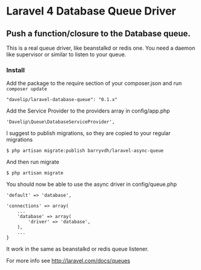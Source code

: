 # Laravel 4 Database Queue Driver
## Push a function/closure to the Database queue.

This is a real queue driver, like beanstalkd or redis one.
You need a daemon like supervisor or similar to listen to your queue.

### Install
Add the package to the require section of your composer.json and run `composer update`

    "davelip/laravel-database-queue": "0.1.x"

Add the Service Provider to the providers array in config/app.php

    'Davelip\Queue\DatabaseServiceProvider',
    
I suggest to publish migrations, so they are copied to your regular migrations

    $ php artisan migrate:publish barryvdh/laravel-async-queue

And then run migrate 

    $ php artisan migrate 

You should now be able to use the async driver in config/queue.php

    'default' => 'database',
    
    'connections' => array(
        ...
        'database' => array(
            'driver' => 'database',
        ),
        ...
    }

It work in the same as beanstalkd or redis queue listener.

For more info see http://laravel.com/docs/queues
